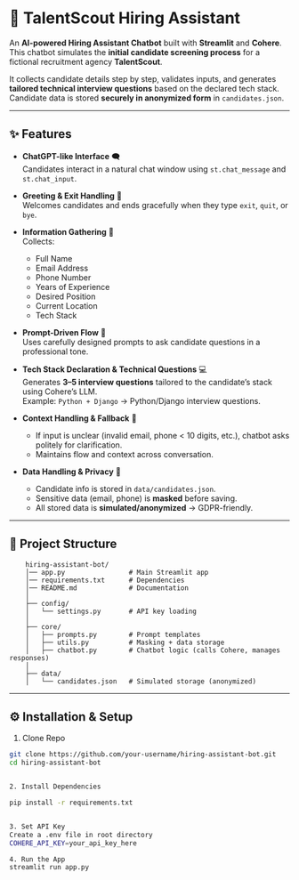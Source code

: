# 🤖 TalentScout Hiring Assistant

An **AI-powered Hiring Assistant Chatbot** built with **Streamlit** and **Cohere**.  
This chatbot simulates the **initial candidate screening process** for a fictional recruitment agency **TalentScout**.  

It collects candidate details step by step, validates inputs, and generates **tailored technical interview questions** based on the declared tech stack. Candidate data is stored **securely in anonymized form** in `candidates.json`.

---

## ✨ Features

- **ChatGPT-like Interface** 🗨️  
  Candidates interact in a natural chat window using `st.chat_message` and `st.chat_input`.

- **Greeting & Exit Handling** 👋  
  Welcomes candidates and ends gracefully when they type `exit`, `quit`, or `bye`.

- **Information Gathering** 📝  
  Collects:  
  - Full Name  
  - Email Address  
  - Phone Number  
  - Years of Experience  
  - Desired Position  
  - Current Location  
  - Tech Stack  

- **Prompt-Driven Flow** 🎯  
  Uses carefully designed prompts to ask candidate questions in a professional tone.

- **Tech Stack Declaration & Technical Questions** 💻  
  Generates **3–5 interview questions** tailored to the candidate’s stack using Cohere’s LLM.  
  Example: `Python + Django` → Python/Django interview questions.

- **Context Handling & Fallback** 🔄  
  - If input is unclear (invalid email, phone < 10 digits, etc.), chatbot asks politely for clarification.  
  - Maintains flow and context across conversation.

- **Data Handling & Privacy** 🔐  
  - Candidate info is stored in `data/candidates.json`.  
  - Sensitive data (email, phone) is **masked** before saving.  
  - All stored data is **simulated/anonymized** → GDPR-friendly.

---

## 📂 Project Structure

        hiring-assistant-bot/
        │── app.py                # Main Streamlit app
        │── requirements.txt      # Dependencies
        │── README.md             # Documentation
        │
        ├── config/
        │   └── settings.py       # API key loading
        │
        ├── core/
        │   ├── prompts.py        # Prompt templates
        │   ├── utils.py          # Masking + data storage
        │   ├── chatbot.py        # Chatbot logic (calls Cohere, manages responses)
        │
        ├── data/
        │   └── candidates.json   # Simulated storage (anonymized)


---

## ⚙️ Installation & Setup

1. Clone Repo
```bash
git clone https://github.com/your-username/hiring-assistant-bot.git
cd hiring-assistant-bot


2. Install Dependencies

pip install -r requirements.txt


3. Set API Key
Create a .env file in root directory
COHERE_API_KEY=your_api_key_here

4. Run the App
streamlit run app.py




